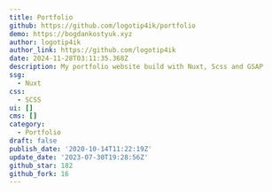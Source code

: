 ```yaml
---
title: Portfolio
github: https://github.com/logotip4ik/portfolio
demo: https://bogdankostyuk.xyz
author: logotip4ik
author_link: https://github.com/logotip4ik
date: 2024-11-28T03:11:35.368Z
description: My portfolio website build with Nuxt, Scss and GSAP
ssg:
  - Nuxt
css:
  - SCSS
ui: []
cms: []
category:
  - Portfolio
draft: false
publish_date: '2020-10-14T11:22:19Z'
update_date: '2023-07-30T19:28:56Z'
github_star: 182
github_fork: 16
---
```

